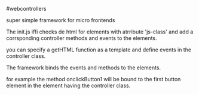 #webcontrollers

super simple framework for micro frontends

The init.js iffi checks de html for elements with atrribute 'js-class' 
and add a corrsponding controller methods and events to the elements.

you can specify a getHTML function as a template
and define events in the controller class.

 
The framework binds the events and methods to the elements.

for example the method onclickButton1 will be bound to the
first button element in the element having the controller class.

